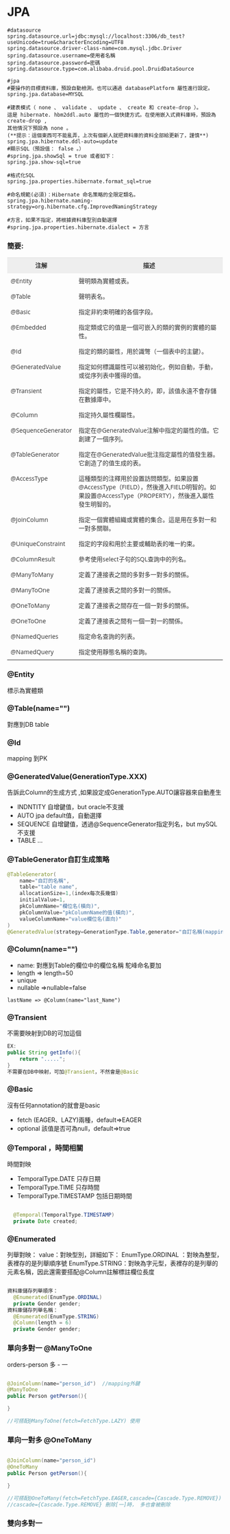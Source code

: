# JPA

```
#datasource
spring.datasource.url=jdbc:mysql://localhost:3306/db_test?useUnicode=true&characterEncoding=UTF8
spring.datasource.driver-class-name=com.mysql.jdbc.Driver
spring.datasource.username=使用者名稱
spring.datasource.password=密碼
spring.datasource.type=com.alibaba.druid.pool.DruidDataSource

#jpa
#要操作的目標資料庫，預設自動檢測。也可以通過 databasePlatform 屬性進行設定。
spring.jpa.database=MYSQL

#建表模式（ none 、 validate 、 update 、 create 和 create-drop ）。
這是 hibernate. hbm2ddl.auto 屬性的一個快捷方式。在使用嵌入式資料庫時，預設為 create-drop , 
其他情況下預設為 none 。
(**提示：這個東西可不能亂弄，上次有個新人就把資料庫的資料全部給更新了，謹慎**)
spring.jpa.hibernate.ddl-auto=update
#顯示SQL（預設值： false 。）
#spring.jpa.showSql = true 或者如下： 
spring.jpa.show-sql=true

#格式化SQL
spring.jpa.properties.hibernate.format_sql=true

#命名規範(必須)：Hibernate 命名策略的全限定類名。
spring.jpa.hibernate.naming-strategy=org.hibernate.cfg.ImprovedNamingStrategy

#方言，如果不指定，將根據資料庫型別自動選擇
#spring.jpa.properties.hibernate.dialect = 方言

```
### 簡要:
<table class="table table-bordered" style="box-sizing: border-box; border-collapse: collapse; border-spacing: 0px; width: 604px; max-width: 100%; margin-bottom: 20px;  border-color: rgb(221, 221, 221); color: rgb(49, 49, 49); font-family: 'Open Sans', Arial, sans-serif; font-size: 14px; line-height: 22px; background-color: transparent;">
	<tbody style="box-sizing: border-box;">
		<tr style="box-sizing: border-box;">
			<th style="box-sizing: border-box; padding: 8px; line-height: 1.42857143; vertical-align: top;  border-color: rgb(221, 221, 221); background: rgb(238, 238, 238);">
				注解</th>
			<th style="box-sizing: border-box; padding: 8px; line-height: 1.42857143; vertical-align: top;  border-color: rgb(221, 221, 221); background: rgb(238, 238, 238);">
				描述</th>
		</tr>
		<tr style="box-sizing: border-box;">
			<td style="box-sizing: border-box; padding: 8px; line-height: 1.42857143; vertical-align: top;  border-color: rgb(221, 221, 221);">
				@Entity</td>
			<td style="box-sizing: border-box; padding: 8px; line-height: 1.42857143; vertical-align: top;  border-color: rgb(221, 221, 221);">
				聲明類為實體或表。</td>
		</tr>
		<tr style="box-sizing: border-box;">
			<td style="box-sizing: border-box; padding: 8px; line-height: 1.42857143; vertical-align: top;  border-color: rgb(221, 221, 221);">
				@Table</td>
			<td style="box-sizing: border-box; padding: 8px; line-height: 1.42857143; vertical-align: top;  border-color: rgb(221, 221, 221);">
				聲明表名。</td>
		</tr>
		<tr style="box-sizing: border-box;">
			<td style="box-sizing: border-box; padding: 8px; line-height: 1.42857143; vertical-align: top;  border-color: rgb(221, 221, 221);">
				@Basic</td>
			<td style="box-sizing: border-box; padding: 8px; line-height: 1.42857143; vertical-align: top;  border-color: rgb(221, 221, 221);">
				指定非約束明確的各個字段。</td>
		</tr>
		<tr style="box-sizing: border-box;">
			<td style="box-sizing: border-box; padding: 8px; line-height: 1.42857143; vertical-align: top;  border-color: rgb(221, 221, 221);">
				@Embedded</td>
			<td style="box-sizing: border-box; padding: 8px; line-height: 1.42857143; vertical-align: top;  border-color: rgb(221, 221, 221);">
				指定類或它的值是一個可嵌入的類的實例的實體的屬性。</td>
		</tr>
		<tr style="box-sizing: border-box;">
			<td style="box-sizing: border-box; padding: 8px; line-height: 1.42857143; vertical-align: top;  border-color: rgb(221, 221, 221);">
				@Id</td>
			<td style="box-sizing: border-box; padding: 8px; line-height: 1.42857143; vertical-align: top;  border-color: rgb(221, 221, 221);">
				指定的類的屬性，用於識彆（一個表中的主鍵）。</td>
		</tr>
		<tr style="box-sizing: border-box;">
			<td style="box-sizing: border-box; padding: 8px; line-height: 1.42857143; vertical-align: top;  border-color: rgb(221, 221, 221);">
				@GeneratedValue</td>
			<td style="box-sizing: border-box; padding: 8px; line-height: 1.42857143; vertical-align: top;  border-color: rgb(221, 221, 221);">
				指定如何標識屬性可以被初始化，例如自動，手動，或從序列表中獲得的值。</td>
		</tr>
		<tr style="box-sizing: border-box;">
			<td style="box-sizing: border-box; padding: 8px; line-height: 1.42857143; vertical-align: top;  border-color: rgb(221, 221, 221);">
				@Transient</td>
			<td style="box-sizing: border-box; padding: 8px; line-height: 1.42857143; vertical-align: top;  border-color: rgb(221, 221, 221);">
				指定的屬性，它是不持久的，即，該值永遠不會存儲在數據庫中。</td>
		</tr>
		<tr style="box-sizing: border-box;">
			<td style="box-sizing: border-box; padding: 8px; line-height: 1.42857143; vertical-align: top;  border-color: rgb(221, 221, 221);">
				@Column</td>
			<td style="box-sizing: border-box; padding: 8px; line-height: 1.42857143; vertical-align: top;  border-color: rgb(221, 221, 221);">
				指定持久屬性欄屬性。</td>
		</tr>
		<tr style="box-sizing: border-box;">
			<td style="box-sizing: border-box; padding: 8px; line-height: 1.42857143; vertical-align: top;  border-color: rgb(221, 221, 221);">
				@SequenceGenerator</td>
			<td style="box-sizing: border-box; padding: 8px; line-height: 1.42857143; vertical-align: top;  border-color: rgb(221, 221, 221);">
				指定在@GeneratedValue注解中指定的屬性的值。它創建了一個序列。</td>
		</tr>
		<tr style="box-sizing: border-box;">
			<td style="box-sizing: border-box; padding: 8px; line-height: 1.42857143; vertical-align: top;  border-color: rgb(221, 221, 221);">
				@TableGenerator</td>
			<td style="box-sizing: border-box; padding: 8px; line-height: 1.42857143; vertical-align: top;  border-color: rgb(221, 221, 221);">
				指定在@GeneratedValue批注指定屬性的值發生器。它創造了的值生成的表。</td>
		</tr>
		<tr style="box-sizing: border-box;">
			<td style="box-sizing: border-box; padding: 8px; line-height: 1.42857143; vertical-align: top;  border-color: rgb(221, 221, 221);">
				@AccessType</td>
			<td style="box-sizing: border-box; padding: 8px; line-height: 1.42857143; vertical-align: top;  border-color: rgb(221, 221, 221);">
				這種類型的注釋用於設置訪問類型。如果設置@AccessType（FIELD），然後進入FIELD明智的。如果設置@AccessType（PROPERTY），然後進入屬性發生明智的。</td>
		</tr>
		<tr style="box-sizing: border-box;">
			<td style="box-sizing: border-box; padding: 8px; line-height: 1.42857143; vertical-align: top;  border-color: rgb(221, 221, 221);">
				@JoinColumn</td>
			<td style="box-sizing: border-box; padding: 8px; line-height: 1.42857143; vertical-align: top;  border-color: rgb(221, 221, 221);">
				指定一個實體組織或實體的集合。這是用在多對一和一對多關聯。</td>
		</tr>
		<tr style="box-sizing: border-box;">
			<td style="box-sizing: border-box; padding: 8px; line-height: 1.42857143; vertical-align: top;  border-color: rgb(221, 221, 221);">
				@UniqueConstraint</td>
			<td style="box-sizing: border-box; padding: 8px; line-height: 1.42857143; vertical-align: top;  border-color: rgb(221, 221, 221);">
				指定的字段和用於主要或輔助表的唯一約束。</td>
		</tr>
		<tr style="box-sizing: border-box;">
			<td style="box-sizing: border-box; padding: 8px; line-height: 1.42857143; vertical-align: top;  border-color: rgb(221, 221, 221);">
				@ColumnResult</td>
			<td style="box-sizing: border-box; padding: 8px; line-height: 1.42857143; vertical-align: top;  border-color: rgb(221, 221, 221);">
				參考使用select子句的SQL查詢中的列名。</td>
		</tr>
		<tr style="box-sizing: border-box;">
			<td style="box-sizing: border-box; padding: 8px; line-height: 1.42857143; vertical-align: top;  border-color: rgb(221, 221, 221);">
				@ManyToMany</td>
			<td style="box-sizing: border-box; padding: 8px; line-height: 1.42857143; vertical-align: top;  border-color: rgb(221, 221, 221);">
				定義了連接表之間的多對多一對多的關係。</td>
		</tr>
		<tr style="box-sizing: border-box;">
			<td style="box-sizing: border-box; padding: 8px; line-height: 1.42857143; vertical-align: top;  border-color: rgb(221, 221, 221);">
				@ManyToOne</td>
			<td style="box-sizing: border-box; padding: 8px; line-height: 1.42857143; vertical-align: top;  border-color: rgb(221, 221, 221);">
				定義了連接表之間的多對一的關係。</td>
		</tr>
		<tr style="box-sizing: border-box;">
			<td style="box-sizing: border-box; padding: 8px; line-height: 1.42857143; vertical-align: top;  border-color: rgb(221, 221, 221);">
				@OneToMany</td>
			<td style="box-sizing: border-box; padding: 8px; line-height: 1.42857143; vertical-align: top;  border-color: rgb(221, 221, 221);">
				定義了連接表之間存在一個一對多的關係。</td>
		</tr>
		<tr style="box-sizing: border-box;">
			<td style="box-sizing: border-box; padding: 8px; line-height: 1.42857143; vertical-align: top;  border-color: rgb(221, 221, 221);">
				@OneToOne</td>
			<td style="box-sizing: border-box; padding: 8px; line-height: 1.42857143; vertical-align: top;  border-color: rgb(221, 221, 221);">
				定義了連接表之間有一個一對一的關係。</td>
		</tr>
		<tr style="box-sizing: border-box;">
			<td style="box-sizing: border-box; padding: 8px; line-height: 1.42857143; vertical-align: top;  border-color: rgb(221, 221, 221);">
				@NamedQueries</td>
			<td style="box-sizing: border-box; padding: 8px; line-height: 1.42857143; vertical-align: top;  border-color: rgb(221, 221, 221);">
				指定命名查詢的列表。</td>
		</tr>
		<tr style="box-sizing: border-box;">
			<td style="box-sizing: border-box; padding: 8px; line-height: 1.42857143; vertical-align: top;  border-color: rgb(221, 221, 221);">
				@NamedQuery</td>
			<td style="box-sizing: border-box; padding: 8px; line-height: 1.42857143; vertical-align: top;  border-color: rgb(221, 221, 221);">
				指定使用靜態名稱的查詢。</td>
		</tr>
	</tbody>
</table>

### @Entity
標示為實體類

### @Table(name="")
對應到DB table

### @Id
mapping 到PK


### @GeneratedValue(GenerationType.XXX)
告訴此Column的生成方式 ,如果設定成GenerationType.AUTO讓容器來自動產生
- INDNTITY 自增鍵值，but oracle不支援
- AUTO jpa default值，自動選擇
- SEQUENCE 自增鍵值，透過@SequenceGenerator指定列名，but mySQL不支援
- TABLE ...

### @TableGenerator自訂生成策略

```java
@TableGenerator(
    name="自訂的名稱",
    table="table name",
    allocationSize=1,(index每次長幾個)
    initialValue=1,
    pkColumnName="欄位名(橫向)",
    pkColumnValue="pkColumnName的值(橫向)",
    valueColumnName="value欄位名(直向)"
)
@GeneratedValue(strategy=GenerationType.Table,generator="自訂名稱(mapping到上方)")
```

### @Column(name="")
- name: 對應到Table的欄位中的欄位名稱
駝峰命名要加
- length  => length=50
- unique
- nullable =>nullable=false


```
lastName => @Column(name="last_Name")
```

### @Transient
不需要映射到DB的可加這個

```java
EX:
public String getInfo(){
    return ".....";
}
不需要在DB中映射，可加@Transient，不然會是@Basic
```


### @Basic
沒有任何annotation的就會是basic
- fetch (EAGER、LAZY)兩種，default=>EAGER
- optional 該值是否可為null，default=>true

### @Temporal ，時間相關
時間對映 
- TemporalType.DATE 只存日期 
- TemporalType.TIME 只存時間 
- TemporalType.TIMESTAMP 包括日期時間

```java

  @Temporal(TemporalType.TIMESTAMP)
  private Date created; 
```

### @Enumerated

列舉對映： value：對映型別，詳細如下： EnumType.ORDINAL ：對映為整型，表裡存的是列舉順序號 EnumType.STRING：對映為字元型，表裡存的是列舉的元素名稱，因此還需要搭配@Column註解標註欄位長度

```java

資料庫儲存列舉順序：
  @Enumerated(EnumType.ORDINAL)
  private Gender gender;
資料庫儲存列舉名稱：
  @Enumerated(EnumType.STRING)
  @Column(length = 6)
  private Gender gender;


```


### 單向多對一 @ManyToOne

orders-person
  多  -  一
```java

@JoinColumn(name="person_id")  //mapping外鍵
@ManyToOne
public Person getPerson(){

}

//可搭配@ManyToOne(fetch=FetchType.LAZY) 使用
```

### 單向一對多 @OneToMany


```java

@JoinColumn(name="person_id")
@OneToMany
public Person getPerson(){

}

//可搭配@OneToMany(fetch=FetchType.EAGER,cascade={Cascade.Type.REMOVE}) 
//cascade={Cascade.Type.REMOVE} 刪除[一]時， 多也會被刪除

```

### 雙向多對一
